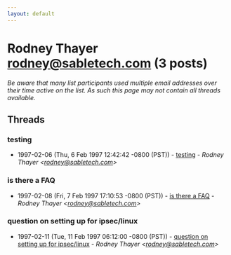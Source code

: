 ```yaml
---
layout: default
---
```


# Rodney Thayer <rodney@sabletech.com> (3 posts)

_Be aware that many list participants used multiple email addresses over their time active on the list. As such this page may not contain all threads available._

## Threads

### testing
+ 1997-02-06 (Thu, 6 Feb 1997 12:42:42 -0800 (PST)) - [testing](/archive/1997/02/4f70c16937fd942ed89ea7b4612b0c9cb5423c109d08875aa3d521af103d24e7) - _Rodney Thayer \<rodney@sabletech.com\>_

### is there a FAQ
+ 1997-02-08 (Fri, 7 Feb 1997 17:10:53 -0800 (PST)) - [is there a FAQ](/archive/1997/02/ae0c47c2832aa8e9c03dfab7fbc46677d125d21ec40b319545afaa9ddd642942) - _Rodney Thayer \<rodney@sabletech.com\>_

### question on setting up for ipsec/linux
+ 1997-02-11 (Tue, 11 Feb 1997 06:12:00 -0800 (PST)) - [question on setting up for ipsec/linux](/archive/1997/02/0a8bf53d1f4ee89bf03bcc6341d5c94aa6816242fc16b8f0b85de1876d5c4a30) - _Rodney Thayer \<rodney@sabletech.com\>_


